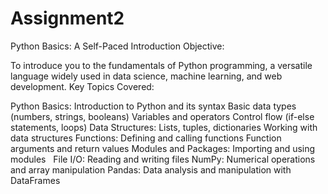 # Assignment2
Python Basics: A Self-Paced Introduction
Objective:

To introduce you to the fundamentals of Python programming, a versatile language widely used in data science, machine learning, and web development.
Key Topics Covered:

Python Basics:
Introduction to Python and its syntax
Basic data types (numbers, strings, booleans)
Variables and operators
Control flow (if-else statements, loops)
Data Structures:
Lists, tuples, dictionaries
Working with data structures
Functions:
Defining and calling functions
Function arguments and return values
Modules and Packages:
Importing and using modules   
File I/O:
Reading and writing files
NumPy:
Numerical operations and array manipulation
Pandas:
Data analysis and manipulation with DataFrames
